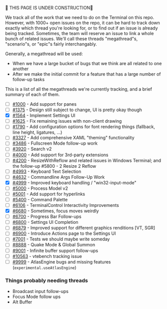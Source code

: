 
🚧 THIS PAGE IS UNDER CONSTRUCTION🚧

We track all of the work that we need to do on the Terminal on this repo. However, with 1000+ open issues on the repo, it can be hard to track down exactly which thread you're looking for, or to find out if an issue is already being tracked. Sometimes, the team will reserve an issue to link a whole bunch of related issues. We'll call these threads "megathread"s, "scenario"s, or "epic"s fairly interchangably.

Generally, a megathread will be used:
* When we have a large bucket of bugs that we think are all related to one another
* After we make the initial commit for a feature that has a large number of follow-up tasks

This is a list of all the megathreads we're currently tracking, and a brief summary of each of them.

* [ ] [#1000] - Add support for panes
* [ ] [#1375] - Design still subject to change, UI is pretty okay though
* [x] [#1564] - Implement Settings UI
* [ ] [#1625] - Fix remaining issues with non-client drawing
* [ ] [#1790] - Add configuration options for font rendering things (fallback, line height, ligatures, ...)
* [ ] [#3327] - Add comprehensive XAML "theming" functionality
* [ ] [#3486] - Fullscreen Mode follow-up work
* [ ] [#3920] - Search v2
* [ ] [#4000] - Add support for 3rd-party extensions
* [ ] [#4200] - ResizeWithReflow and related issues in Windows Terminal; and the follow-up #5800 - 2 Resize 2 Reflow
* [ ] [#4993] - Keyboard Text Selection
* [ ] [#4632] - Commandline Args Follow-Up Work
* [x] [#4999] - Improved keyboard handling / "win32-input-mode"
* [ ] [#5000] - Process Model v2
* [ ] [#5001] - Add support for hyperlinks
* [ ] [#5400] - Command Palette
* [ ] [#6106] - TerminalControl Interactivity Improvements
* [x] [#6680] - Sometimes, focus moves weirdly
* [ ] [#6700] - Progress Bar Follow-ups
* [ ] [#6800] - Settings UI Completion
* [ ] [#6879] - Improved support for different graphics renditions [VT, SGR]
* [ ] [#6900] - Introduce Actions page to the Settings UI
* [ ] [#7001] - Tests we should maybe write someday
* [ ] [#8888] - Quake Mode & Global Summon
* [ ] [#9001] - Infinite buffer support follow-ups
* [ ] [#10563] - vtebench tracking issue 
* [ ] [#9999] - AtlasEngine bugs and missing features (`experimental.useAtlasEngine`)

### Things probably needing threads

* Broadcast input follow-ups
* Focus Mode follow ups
* Alt Buffer

[#1000]: https://github.com/microsoft/terminal/issues/1000
[#1375]: https://github.com/microsoft/terminal/issues/1375
[#1564]: https://github.com/microsoft/terminal/issues/1564
[#1625]: https://github.com/microsoft/terminal/issues/1625
[#1790]: https://github.com/microsoft/terminal/issues/1790
[#3327]: https://github.com/microsoft/terminal/issues/3327
[#3486]: https://github.com/microsoft/terminal/issues/3486
[#3920]: https://github.com/microsoft/terminal/issues/3920
[#4000]: https://github.com/microsoft/terminal/issues/4000
[#4200]: https://github.com/microsoft/terminal/issues/4200
[#4993]: https://github.com/microsoft/terminal/issues/4993
[#4632]: https://github.com/microsoft/terminal/issues/4632
[#4999]: https://github.com/microsoft/terminal/issues/4999
[#5000]: https://github.com/microsoft/terminal/issues/5000
[#5001]: https://github.com/microsoft/terminal/issues/5001
[#5400]: https://github.com/microsoft/terminal/issues/5400
[#6106]: https://github.com/microsoft/terminal/issues/6106
[#6680]: https://github.com/microsoft/terminal/issues/6680
[#6700]: https://github.com/microsoft/terminal/issues/6700
[#6800]: https://github.com/microsoft/terminal/issues/6800
[#6879]: https://github.com/microsoft/terminal/issues/6879
[#6900]: https://github.com/microsoft/terminal/issues/6900
[#7001]: https://github.com/microsoft/terminal/issues/7001
[#8888]: https://github.com/microsoft/terminal/issues/8888
[#9001]: https://github.com/microsoft/terminal/issues/9001
[#9999]: https://github.com/microsoft/terminal/issues/9999
[#10563]: https://github.com/microsoft/terminal/issues/10563
